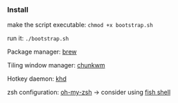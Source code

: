 ### Install

make the script executable:
`chmod +x bootstrap.sh`

run it:
`./bootstrap.sh`

Package manager: [brew](https://brew.sh/)

Tiling window manager: [chunkwm](https://github.com/koekeishiya/chunkwm)

Hotkey daemon: [khd](https://github.com/koekeishiya/khd)

zsh configuration: [oh-my-zsh](https://github.com/robbyrussell/oh-my-zsh)
-> consider using [fish shell](https://fishshell.com/)
